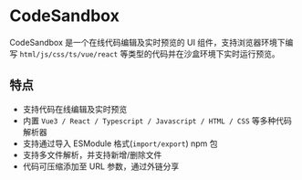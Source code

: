 # CodeSandbox

CodeSandbox 是一个在线代码编辑及实时预览的 UI 组件，支持浏览器环境下编写 `html/js/css/ts/vue/react` 等类型的代码并在沙盒环境下实时运行预览。

## 特点

- 支持代码在线编辑及实时预览
- 内置 `Vue3 / React / Typescript / Javascript / HTML / CSS` 等多种代码解析器
- 支持通过导入 ESModule 格式(`import/export`) npm 包
- 支持多文件解析，并支持新增/删除文件
- 代码可压缩添加至 URL 参数，通过外链分享
